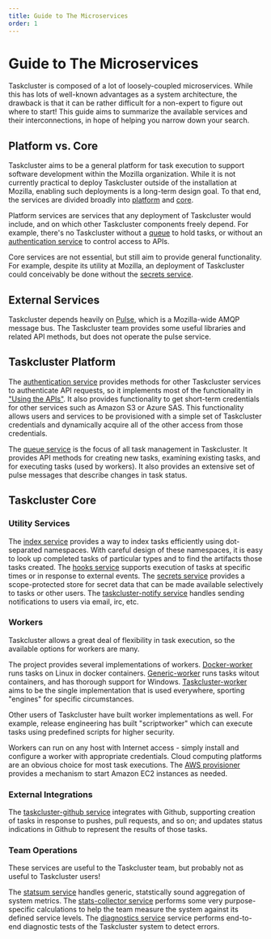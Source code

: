 ```yaml
---
title: Guide to The Microservices
order: 1
---
```


# Guide to The Microservices

Taskcluster is composed of a lot of loosely-coupled microservices.
While this has lots of well-known advantages as a system architecture, the drawback is that it can be rather difficult for a non-expert to figure out where to start!
This guide aims to summarize the available services and their interconnections, in hope of helping you narrow down your search.

## Platform vs. Core

Taskcluster aims to be a general platform for task execution to support software development within the Mozilla organization.
While it is not currently practical to deploy Taskcluster outside of the installation at Mozilla, enabling such deployments is a long-term design goal.
To that end, the services are divided broadly into [platform](platform) and [core](core).

Platform services are services that any deployment of Taskcluster would include, and on which other Taskcluster components freely depend.
For example, there's no Taskcluster without a [queue](platform/queue) to hold tasks, or without an [authentication service](platform/auth) to control access to APIs.

Core services are not essential, but still aim to provide general functionality.
For example, despite its utility at Mozilla, an deployment of Taskcluster could conceivably be done without the [secrets service](core/secrets).

## External Services

Taskcluster depends heavily on [Pulse](https://pulseguardian.mozilla.org/), which is a Mozilla-wide AMQP message bus.
The Taskcluster team provides some useful libraries and related API methods, but does not operate the pulse service.

## Taskcluster Platform

The [authentication service](platform/auth) provides methods for other Taskcluster services to authenticate API requests, so it implements most of the functionality in ["Using the APIs"](/docs/manual/integrations/apis).
It also provides functionality to get short-term credentials for other services such as Amazon S3 or Azure SAS.
This functionality allows users and services to be provisioned with a simple set of Taskcluster credentials and dynamically acquire all of the other access from those credentials.

The [queue service](platform/queue) is the focus of all task management in Taskcluster.
It provides API methods for creating new tasks, examining existing tasks, and for executing tasks (used by workers).
It also provides an extensive set of pulse messages that describe changes in task status.

## Taskcluster Core

### Utility Services

The [index service](core/index) provides a way to index tasks efficiently using dot-separated namespaces.
With careful design of these namespaces, it is easy to look up completed tasks of particular types and to find the artifacts those tasks created.
The [hooks service](core/hooks) supports execution of tasks at specific times or in response to external events.
The [secrets service](core/secrets) provides a scope-protected store for secret data that can be made available selectively to tasks or other users.
The [taskcluster-notify service](core/notify) handles sending notifications to users via email, irc, etc.

### Workers

Taskcluster allows a great deal of flexibility in task execution, so the available options for workers are many.

The project provides several implementations of workers.
[Docker-worker](workers/docker-worker) runs tasks on Linux in docker containers.
[Generic-worker](workers/generic-worker) runs tasks witout containers, and has thorough support for Windows.
[Taskcluster-worker](workers/taskcluster-worker) aims to be the single implementation that is used everywhere, sporting "engines" for specific circumstances.

Other users of Taskcluster have built worker implementations as well.
For example, release engineering has built "scriptworker" which can execute tasks using predefined scripts for higher security.

Workers can run on any host with Internet access - simply install and configure a worker with appropriate credentials.
Cloud computing platforms are an obvious choice for most task executions.
The [AWS provisioner](integrations/aws-provisioner) provides a mechanism to start Amazon EC2 instances as needed.

### External Integrations

The [taskcluster-github service](integrations/github) integrates with Github, supporting creation of tasks in response to pushes, pull requests, and so on; and updates status indications in Github to represent the results of those tasks.

### Team Operations

These services are useful to the Taskcluster team, but probably not as useful to Taskcluster users!

The [statsum service](operations/statsum) handles generic, statstically sound aggregation of system metrics.
The [stats-collector service](operations/stats-collector) performs some very purpose-specific calculations to help the team measure the system against its defined service levels.
The [diagnostics service](operations/diagnostics) service performs end-to-end diagnostic tests of the Taskcluster system to detect errors.
